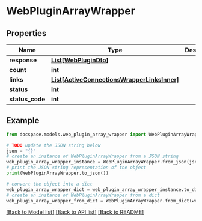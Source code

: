 # WebPluginArrayWrapper


## Properties

Name | Type | Description | Notes
------------ | ------------- | ------------- | -------------
**response** | [**List[WebPluginDto]**](WebPluginDto.md) |  | [optional] 
**count** | **int** |  | [optional] 
**links** | [**List[ActiveConnectionsWrapperLinksInner]**](ActiveConnectionsWrapperLinksInner.md) |  | [optional] 
**status** | **int** |  | [optional] 
**status_code** | **int** |  | [optional] 

## Example

```python
from docspace.models.web_plugin_array_wrapper import WebPluginArrayWrapper

# TODO update the JSON string below
json = "{}"
# create an instance of WebPluginArrayWrapper from a JSON string
web_plugin_array_wrapper_instance = WebPluginArrayWrapper.from_json(json)
# print the JSON string representation of the object
print(WebPluginArrayWrapper.to_json())

# convert the object into a dict
web_plugin_array_wrapper_dict = web_plugin_array_wrapper_instance.to_dict()
# create an instance of WebPluginArrayWrapper from a dict
web_plugin_array_wrapper_from_dict = WebPluginArrayWrapper.from_dict(web_plugin_array_wrapper_dict)
```
[[Back to Model list]](../README.md#documentation-for-models) [[Back to API list]](../README.md#documentation-for-api-endpoints) [[Back to README]](../README.md)


